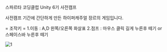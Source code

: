 스파르타 코딩클럽 Unity 6기 사전캠프

사전캠프 기간에 간단하게 만든 하이퍼캐주얼 장르의 게임입니다.

= 조작키 = 
1.이동 : A,D 왼쪽/오른쪽 화살표 
2.점프 : 마우스 클릭 길게 누른후 떼기 or 스페이스바 누른후 떼기


![1](https://github.com/user-attachments/assets/90982224-873e-40bf-90f6-e7d6faa6958e)
